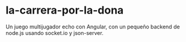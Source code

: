 # la-carrera-por-la-dona
Un juego multijugador echo con Angular, con un pequeño backend de node.js usando socket.io y json-server. 
